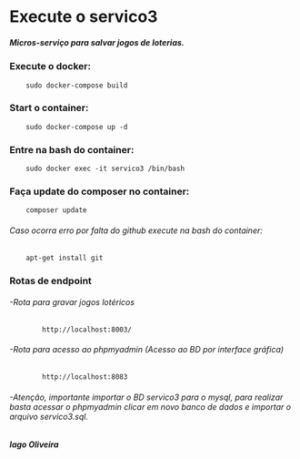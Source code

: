 # Execute o servico3

##### Micros-serviço para salvar jogos de loterias.


### Execute o docker:
        sudo docker-compose build
    
### Start o container:
        sudo docker-compose up -d
    
### Entre na bash do container:
        sudo docker exec -it servico3 /bin/bash

###  Faça update do composer no container:
        composer update

###### Caso ocorra erro por falta do github execute na bash do container:
        apt-get install git

###  Rotas de endpoint
###### -Rota para gravar jogos lotéricos
            http://localhost:8003/

###### -Rota para acesso ao phpmyadmin (Acesso ao BD por interface gráfica)
            http://localhost:8083
###### -Atenção, importante importar o BD servico3 para o mysql, para realizar basta acessar o phpmyadmin clicar em novo banco de dados e importar o arquivo servico3.sql.

##### Iago Oliveira